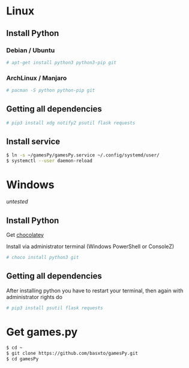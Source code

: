 # Linux
## Install Python
### Debian / Ubuntu
```sh
# apt-get install python3 python3-pip git
```
### ArchLinux / Manjaro
```sh
# pacman -S python python-pip git
```
## Getting all dependencies
```sh
# pip3 install xdg notify2 psutil flask requests
```
## Install service
```sh
$ ln -s ~/gamesPy/gamesPy.service ~/.config/systemd/user/
$ systemctl --user daemon-reload
```

# Windows
_untested_
## Install Python
Get [chocolatey](https://chocolatey.org/)

Install via administrator terminal (Windows PowerShell or ConsoleZ)
```sh
# choco install python3 git
```
## Getting all dependencies
After installing python you  have to restart your terminal, then again with administrator rights do
```sh
# pip3 install psutil flask requests
```

# Get games.py

```sh
$ cd ~
$ git clone https://github.com/basxto/gamesPy.git
$ cd gamesPy
```